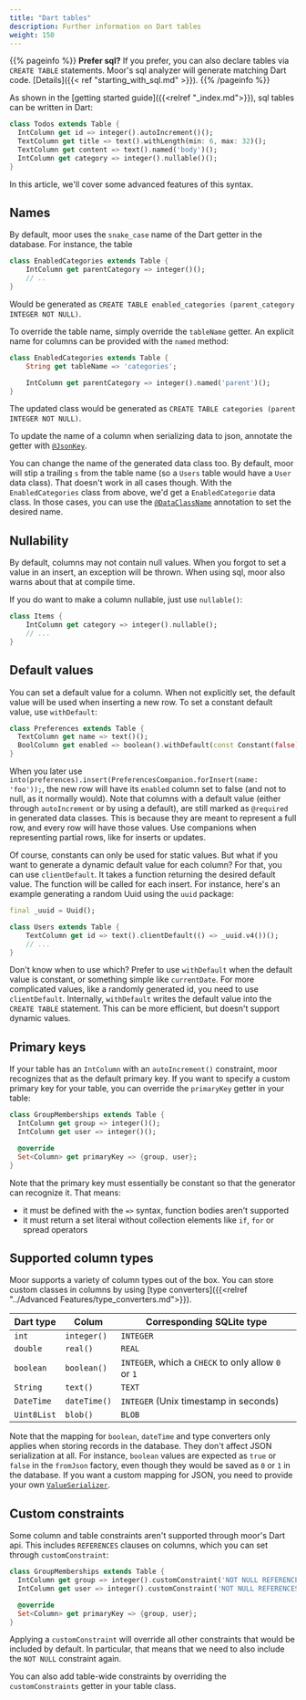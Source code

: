 ```yaml
---
title: "Dart tables"
description: Further information on Dart tables
weight: 150
---
```


{{% pageinfo %}}
__Prefer sql?__ If you prefer, you can also declare tables via `CREATE TABLE` statements.
Moor's sql analyzer will generate matching Dart code. [Details]({{< ref "starting_with_sql.md" >}}).
{{% /pageinfo %}}

As shown in the [getting started guide]({{<relref "_index.md">}}), sql tables can be written in Dart:
```dart
class Todos extends Table {
  IntColumn get id => integer().autoIncrement()();
  TextColumn get title => text().withLength(min: 6, max: 32)();
  TextColumn get content => text().named('body')();
  IntColumn get category => integer().nullable()();
}
```

In this article, we'll cover some advanced features of this syntax.

## Names

By default, moor uses the `snake_case` name of the Dart getter in the database. For instance, the
table
```dart
class EnabledCategories extends Table {
    IntColumn get parentCategory => integer()();
    // ..
}
```

Would be generated as `CREATE TABLE enabled_categories (parent_category INTEGER NOT NULL)`.

To override the table name, simply override the `tableName` getter. An explicit name for
columns can be provided with the `named` method:
```dart
class EnabledCategories extends Table {
    String get tableName => 'categories';

    IntColumn get parentCategory => integer().named('parent')();
}
```

The updated class would be generated as `CREATE TABLE categories (parent INTEGER NOT NULL)`.

To update the name of a column when serializing data to json, annotate the getter with 
[`@JsonKey`](https://pub.dev/documentation/moor/latest/moor/JsonKey-class.html).

You can change the name of the generated data class too. By default, moor will stip a trailing
`s` from the table name (so a `Users` table would have a `User` data class).
That doesn't work in all cases though. With the `EnabledCategories` class from above, we'd get
a `EnabledCategorie` data class. In those cases, you can use the [`@DataClassName`](https://pub.dev/documentation/moor/latest/moor/DataClassName-class.html)
annotation to set the desired name.

## Nullability

By default, columns may not contain null values. When you forgot to set a value in an insert,
an exception will be thrown. When using sql, moor also warns about that at compile time.

If you do want to make a column nullable, just use `nullable()`:
```dart
class Items {
    IntColumn get category => integer().nullable();
    // ...
}
```

## Default values

You can set a default value for a column. When not explicitly set, the default value will
be used when inserting a new row. To set a constant default value, use `withDefault`:

```dart
class Preferences extends Table {
  TextColumn get name => text()();
  BoolColumn get enabled => boolean().withDefault(const Constant(false))();
}
```

When you later use `into(preferences).insert(PreferencesCompanion.forInsert(name: 'foo'));`, the new
row will have its `enabled` column set to false (and not to null, as it normally would).
Note that columns with a default value (either through `autoIncrement` or by using a default), are
still marked as `@required` in generated data classes. This is because they are meant to represent a
full row, and every row will have those values. Use companions when representing partial rows, like
for inserts or updates.

Of course, constants can only be used for static values. But what if you want to generate a dynamic
default value for each column? For that, you can use `clientDefault`. It takes a function returning
the desired default value. The function will be called for each insert. For instance, here's an
example generating a random Uuid using the `uuid` package:
```dart
final _uuid = Uuid();

class Users extends Table {
    TextColumn get id => text().clientDefault(() => _uuid.v4())();
    // ...
}
```

Don't know when to use which? Prefer to use `withDefault` when the default value is constant, or something
simple like `currentDate`. For more complicated values, like a randomly generated id, you need to use
`clientDefault`. Internally, `withDefault` writes the default value into the `CREATE TABLE` statement. This
can be more efficient, but doesn't support dynamic values.

## Primary keys

If your table has an `IntColumn` with an `autoIncrement()` constraint, moor recognizes that as the default
primary key. If you want to specify a custom primary key for your table, you can override the `primaryKey`
getter in your table:

```dart
class GroupMemberships extends Table {
  IntColumn get group => integer()();
  IntColumn get user => integer()();

  @override
  Set<Column> get primaryKey => {group, user};
}
```

Note that the primary key must essentially be constant so that the generator can recognize it. That means:

- it must be defined with the `=>` syntax, function bodies aren't supported
- it must return a set literal without collection elements like `if`, `for` or spread operators

## Supported column types

Moor supports a variety of column types out of the box. You can store custom classes in columns by using
[type converters]({{<relref "../Advanced Features/type_converters.md">}}).

| Dart type    | Colum         | Corresponding SQLite type                           |
|--------------|---------------|-----------------------------------------------------|
| `int`        | `integer()`   | `INTEGER`                                           |
| `double`     | `real()`      | `REAL`                                              |
| `boolean`    | `boolean()`   | `INTEGER`, which a `CHECK` to only allow `0` or `1` |
| `String`     | `text()`      | `TEXT`                                              |
| `DateTime`   | `dateTime()`  | `INTEGER` (Unix timestamp in seconds)               |
| `Uint8List`  | `blob()`      | `BLOB`                                              |

Note that the mapping for `boolean`, `dateTime` and type converters only applies when storing records in
the database.
They don't affect JSON serialization at all. For instance, `boolean` values are expected as `true` or `false`
in the `fromJson` factory, even though they would be saved as `0` or `1` in the database.
If you want a custom mapping for JSON, you need to provide your own [`ValueSerializer`](https://pub.dev/documentation/moor/latest/moor/ValueSerializer-class.html).

## Custom constraints

Some column and table constraints aren't supported through moor's Dart api. This includes `REFERENCES` clauses on columns, which you can set
through `customConstraint`:

```dart
class GroupMemberships extends Table {
  IntColumn get group => integer().customConstraint('NOT NULL REFERENCES groups (id)')();
  IntColumn get user => integer().customConstraint('NOT NULL REFERENCES users (id)')();

  @override
  Set<Column> get primaryKey => {group, user};
}
```

Applying a `customConstraint` will override all other constraints that would be included by default. In
particular, that means that we need to also include the `NOT NULL` constraint again.

You can also add table-wide constraints by overriding the `customConstraints` getter in your table class.